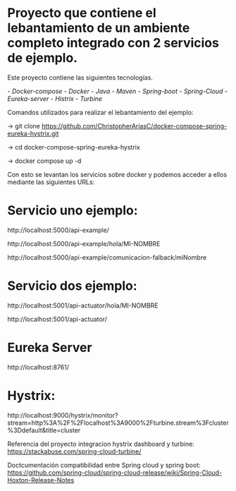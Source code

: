 # Proyecto que contiene el lebantamiento de un ambiente completo integrado con 2 servicios de ejemplo.

Este proyecto contiene las siguientes tecnologías. 

*- Docker-compose*
*- Docker*
*- Java*
*- Maven*
*- Spring-boot*
*- Spring-Cloud*
*- Eureka-server*
*- Histrix*
*- Turbine*

Comandos utilizados para realizar el lebantamiento del ejemplo:

-> git clone https://github.com/ChristopherAriasC/docker-compose-spring-eureka-hystrix.git

-> cd docker-compose-spring-eureka-hystrix

-> docker compose up -d

Con esto se levantan los servicios sobre docker y podemos acceder a ellos mediante las siguientes URLs:

# Servicio uno ejemplo:

http://localhost:5000/api-example/

http://localhost:5000/api-example/hola/MI-NOMBRE

http://localhost:5000/api-example/comunicacion-falback/miNombre


# Servicio dos ejemplo:

http://localhost:5001/api-actuator/hola/MI-NOMBRE

http://localhost:5001/api-actuator/

# Eureka Server

http://localhost:8761/

# Hystrix:

http://localhost:9000/hystrix/monitor?stream=http%3A%2F%2Flocalhost%3A9000%2Fturbine.stream%3Fcluster%3Ddefault&title=cluster


Referencia del proyecto integracion hystrix dashboard y turbine: https://stackabuse.com/spring-cloud-turbine/

Doctcumentación compatibilidad entre Spring cloud y spring boot:  https://github.com/spring-cloud/spring-cloud-release/wiki/Spring-Cloud-Hoxton-Release-Notes



